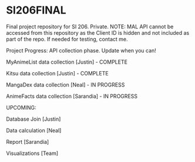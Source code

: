 ﻿# SI206FINAL
Final project repository for SI 206. Private.
NOTE: MAL API cannot be accessed from this repository as the Client ID is hidden and not included as part of the repo. If needed for testing, contact me.

Project Progress: API collection phase. Update when you can!

MyAnimeList data collection [Justin] - COMPLETE

Kitsu data collection [Justin] - COMPLETE

MangaDex data collection [Neal] - IN PROGRESS

AnimeFacts data collection [Sarandia] - IN PROGRESS


UPCOMING:

Database Join [Justin]

Data calculation [Neal]

Report [Sarandia]

Visualizations [Team]
